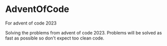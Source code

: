 # AdventOfCode
For advent of code 2023

Solving the problems from advent of code 2023. Problems will be solved as fast as possible so don't expect too clean code.

